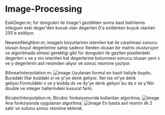 # Image-Processing
EsikDeger.m;
for donguleri ile image'i gezdikten sonra bast belirlemis oldugum eski deger'den kucuk olan degerleri 0'a esitlerken buyuk olanlari 255'e esitliyor.

NearestNeighbor.m;
imagein boyutlarinin istenilen kat ile carpilmasi sonucu olusan boyut degerlerine sahip sadece 1lerden olusan bir matris olusturuyor ve algoritmada olmasi gerektigi gibi for donguleri ile gezilen pixellerdeki degerleri x ve y nin istenilen kat degerlerine bolunmesi sonucu olusan yeni x ve y degerlerini asil resimden aliyor ve sonuc resmine yaziyor.

BilinearInterpolation.m;
![image](https://user-images.githubusercontent.com/78234356/121352149-38e65180-c935-11eb-8094-6ab616b09787.png)
Uyulanan formul en basit haliyle buydu. Buradaki 0lar koddaki xi ve yi'ye denk geliyor. 1ler ise xii'ye denk geliyor.Formuldeki x ve y kodda dx ve dy'ye denk geliyor bu da x ve y'Nin double ve integer hallerindeki kusurat farki.

BicubicInterpolation.m;
Bicubic fonksiyonunda kullanilan algoritma;
![image](https://user-images.githubusercontent.com/78234356/121353140-33d5d200-c936-11eb-8421-8b1adee63a8d.png)
Ana fonksiyonda uygulanan algoritma;
![image](https://user-images.githubusercontent.com/78234356/121353180-3d5f3a00-c936-11eb-9871-38a9b030bd02.png)
En basta asil resmin ilk 2 satir ve sutunu sonuc resmine eklendi.
